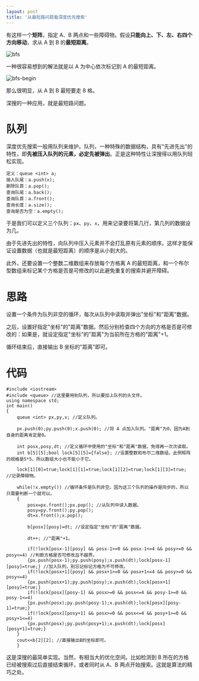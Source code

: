 ```yaml
---
layout: post
title: '从最短路问题看深度优先搜索'
---
```

有这样一个**矩阵**，指定 A、B 两点和一些障碍物。假设**只能向上、下、左、右四个方向移动**，求从 A 到 B 的**最短距离**。

![bfs]({{site.url}}/res/bfs.png)

一种很容易想到的解法就是以 A 为中心依次标记到 A 的最短距离。

![bfs-begin]({{site.url}}/res/bfs-begin.png)

那么很明显，从 A 到 B 最短要走 8 格。

深搜的一种应用，就是最短路问题。

# 队列

深度优先搜索一般用队列来维护。队列，一种特殊的数据结构，具有"先进先出"的特性，即**先被压入队列的元素，必定先被弹出**。正是这种特性让深搜得以用队列轻松实现。

```
定义：queue <int> a;
插入队尾：a.push(x);
删除队首：a.pop();
查询队尾：a.back();
查询队首：a.front();
查询长度：a.size();
查询是否为空：a.empty();
```

于是我们可以定义三个队列：`px`、`py`、`x`，用来记录要将第几行，第几列的数据设为几。

由于先进先出的特性，向队列中压入元素并不会打乱原有元素的顺序。这样才能保证设置数据（也就是最短距离）的顺序是从小到大的。

此外，还要设置一个整数二维数组来存放每个方格离 A 的最短距离，和一个布尔型数组来标记某个方格是否是可修改的以此避免重复的搜索并避开障碍。

# 思路

设置一个条件为队列非空的循环，每次从队列中读取并弹出"坐标"和"距离"数据。

之后，设置好指定"坐标"的"距离"数据。然后分别检查四个方向的方格是否是可修改的：如果是，就设定指定"坐标"的"距离"为当前所在方格的"距离"+1。

循环结束后，直接输出 B 坐标的"距离"即可。

# 代码

```
#include <iostream>
#include <queue> //这里要用到队列，所以要加上队列的头文件。
using namespace std;
int main()
{
    queue <int> px,py,x; //定义队列。
    
    px.push(0);py.push(0);x.push(0); //将 A 点加入队列。"距离"为0，因为A到自身的距离肯定是0。
    
    int posx,posy,dt; //定义循环中使用的"坐标"和"距离"数据，免得再一次次读取。
    int b[5][5];bool lock[5][5]={false}; //设置整数和布尔二维数组。此例矩阵的规格是5*5，所以数组大小也不能小于它。
    
    lock[1][0]=true;lock[1][1]=true;lock[1][2]=true;lock[1][3]=true; //记录障碍物。
    
    while(!x.empty()) //循环条件是队列非空。因为这三个队列的操作是同步的，所以只需要判断一个就可以。
    {
        posx=px.front();px.pop(); //从队列中读入数据。
        posy=py.front();py.pop();
        dt=x.front();x.pop();
        
        b[posx][posy]=dt; //设定指定"坐标"的"距离"数据。
        
        dt++; //"距离"+1。
        
        if(!lock[posx-1][posy] && posx-1>=0 && posx-1<=4 && posy>=0 && posy<=4) //判断方格是否可修改且不越界。
        {px.push(posx-1);py.push(posy);x.push(dt);lock[posx-1][posy]=true;} //加入队列，别忘记标记方格为不可修改。
        if(!lock[posx+1][posy] && posx+1>=0 && posx+1<=4 && posy>=0 && posy<=4)
        {px.push(posx+1);py.push(posy);x.push(dt);lock[posx+1][posy]=true;}
        if(!lock[posx][posy-1] && posx>=0 && posx<=4 && posy-1>=0 && posy-1<=4)
        {px.push(posx);py.push(posy-1);x.push(dt);lock[posx][posy-1]=true;}
        if(!lock[posx][posy+1] && posx>=0 && posx<=4 && posy+1>=0 && posy+1<=4)
        {px.push(posx);py.push(posy+1);x.push(dt);lock[posx][posy+1]=true;}
    }
    cout<<b[2][2]; //直接输出B的坐标即可。
    }
```

这是深搜的最简单实现。当然，有相当大的优化空间。比如检测到 B 所在的方格已经被搜索过后直接结束循环，或者同时从 A、B 两点开始搜索。这就是算法的精巧之处。
